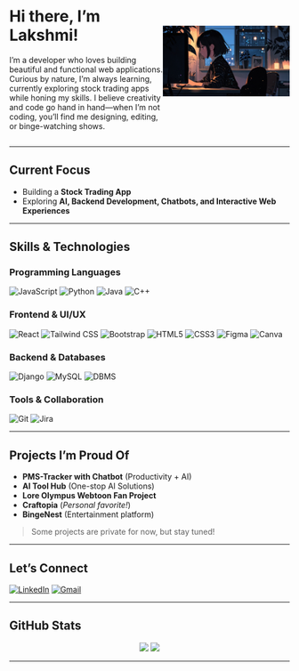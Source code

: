 <div style="display: flex; align-items: center; justify-content: space-between;">

<div style="width: 60%;">

# Hi there, I’m Lakshmi!

I’m a developer who loves building beautiful and functional web applications. Curious by nature, I’m always learning, currently exploring stock trading apps while honing my skills. I believe creativity and code go hand in hand—when I’m not coding, you’ll find me designing, editing, or binge-watching shows.

</div>

<div>

<img src="image.jpg" alt="image" width="250"/>

</div>

</div>

---

## Current Focus

- Building a **Stock Trading App**
- Exploring **AI, Backend Development, Chatbots, and Interactive Web Experiences**

---

## Skills & Technologies

### Programming Languages

![JavaScript](https://img.shields.io/badge/JavaScript-F7DF1E?style=flat&logo=javascript&logoColor=black)
![Python](https://img.shields.io/badge/Python-3776AB?style=flat&logo=python&logoColor=white)
![Java](https://img.shields.io/badge/Java-007396?style=flat&logo=java&logoColor=white)
![C++](https://img.shields.io/badge/C++-00599C?style=flat&logo=c%2B%2B&logoColor=white)

### Frontend & UI/UX

![React](https://img.shields.io/badge/React-20232A?style=flat&logo=react&logoColor=61DAFB)
![Tailwind CSS](https://img.shields.io/badge/Tailwind_CSS-38B2AC?style=flat&logo=tailwind-css&logoColor=white)
![Bootstrap](https://img.shields.io/badge/Bootstrap-563D7C?style=flat&logo=bootstrap&logoColor=white)
![HTML5](https://img.shields.io/badge/HTML5-E34F26?style=flat&logo=html5&logoColor=white)
![CSS3](https://img.shields.io/badge/CSS3-1572B6?style=flat&logo=css3&logoColor=white)
![Figma](https://img.shields.io/badge/Figma-F24E1E?style=flat&logo=figma&logoColor=white)
![Canva](https://img.shields.io/badge/Canva-00C4CC?style=flat&logo=canva&logoColor=white)

### Backend & Databases

![Django](https://img.shields.io/badge/Django-092E20?style=flat&logo=django&logoColor=white)
![MySQL](https://img.shields.io/badge/MySQL-4479A1?style=flat&logo=mysql&logoColor=white)
![DBMS](https://img.shields.io/badge/DBMS-003B57?style=flat&logo=database&logoColor=white)

### Tools & Collaboration

![Git](https://img.shields.io/badge/Git-F05032?style=flat&logo=git&logoColor=white)
![Jira](https://img.shields.io/badge/Jira-0052CC?style=flat&logo=jira&logoColor=white)

---

## Projects I’m Proud Of

- **PMS-Tracker with Chatbot** (Productivity + AI)
- **AI Tool Hub** (One-stop AI Solutions)
- **Lore Olympus Webtoon Fan Project**
- **Craftopia** (*Personal favorite!*)
- **BingeNest** (Entertainment platform)

> Some projects are private for now, but stay tuned!

---

## Let’s Connect

[![LinkedIn](https://img.shields.io/badge/LinkedIn-0A66C2?style=flat&logo=linkedin&logoColor=white)](https://www.linkedin.com/in/lakshmi-n-ab6843219/)
[![Gmail](https://img.shields.io/badge/Gmail-D14836?style=flat&logo=gmail&logoColor=white)](mailto:lakshmikumari8050@gmail.com)

---

## GitHub Stats

<p align="center">
  <img src="https://github-readme-stats.vercel.app/api?username=lakshu2702&show_icons=true&theme=dark" width="48%"/>
  <img src="https://github-readme-stats.vercel.app/api/top-langs/?username=lakshu2702&layout=compact&theme=dark" width="48%"/>
</p>

---

